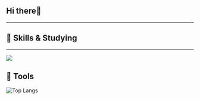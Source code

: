 ## Hi there👋
---

<!--
**Yuchaeng/Yuchaeng** is a ✨ _special_ ✨ repository because its `README.md` (this file) appears on your GitHub profile.

Here are some ideas to get you started:

- 🔭 I’m currently working on ...
- 🌱 I’m currently learning ...
- 👯 I’m looking to collaborate on ...
- 🤔 I’m looking for help with ...
- 💬 Ask me about ...
- 📫 How to reach me: ...
- 😄 Pronouns: ...
- ⚡ Fun fact: ...
-->

## 🩷 Skills & Studying
---
<img src="https://img.shields.io/badge/C%23-0000?style=flat-square&logo=C#&logoColor=white"/>

## 💜 Tools

![Top Langs](https://github-readme-stats.vercel.app/api/top-langs/?username=Yuchaeng&layout=compact)
